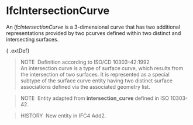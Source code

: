 IfcIntersectionCurve
====================

An _IfcIntersectionCurve_ is a 3-dimensional curve that has two additional representations provided by two pcurves defined within two distinct and intersecting surfaces.

{ .extDef}
> NOTE&nbsp; Definition according to ISO/CD 10303-42:1992  
> An intersection curve is a type of surface curve, which results from the intersection of two surfaces. It is represented as a special subtype of the surface curve entity having two distinct surface associations defined via the associated geometry list.

> NOTE&nbsp; Entity adapted from **intersection_curve** defined in ISO 10303-42.

> HISTORY&nbsp; New entity in IFC4 Add2.
